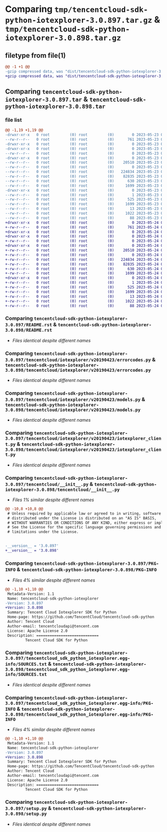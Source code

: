 # Comparing `tmp/tencentcloud-sdk-python-iotexplorer-3.0.897.tar.gz` & `tmp/tencentcloud-sdk-python-iotexplorer-3.0.898.tar.gz`

## filetype from file(1)

```diff
@@ -1 +1 @@
-gzip compressed data, was "dist/tencentcloud-sdk-python-iotexplorer-3.0.897.tar", last modified: Tue May 23 02:25:01 2023, max compression
+gzip compressed data, was "dist/tencentcloud-sdk-python-iotexplorer-3.0.898.tar", last modified: Wed May 24 01:59:36 2023, max compression
```

## Comparing `tencentcloud-sdk-python-iotexplorer-3.0.897.tar` & `tencentcloud-sdk-python-iotexplorer-3.0.898.tar`

### file list

```diff
@@ -1,19 +1,19 @@
-drwxr-xr-x   0 root         (0) root         (0)        0 2023-05-23 02:25:01.000000 tencentcloud-sdk-python-iotexplorer-3.0.897/
--rw-r--r--   0 root         (0) root         (0)      761 2023-05-23 02:25:01.000000 tencentcloud-sdk-python-iotexplorer-3.0.897/README.rst
-drwxr-xr-x   0 root         (0) root         (0)        0 2023-05-23 02:25:01.000000 tencentcloud-sdk-python-iotexplorer-3.0.897/tencentcloud/
-drwxr-xr-x   0 root         (0) root         (0)        0 2023-05-23 02:25:01.000000 tencentcloud-sdk-python-iotexplorer-3.0.897/tencentcloud/iotexplorer/
--rw-r--r--   0 root         (0) root         (0)        0 2023-05-23 02:25:01.000000 tencentcloud-sdk-python-iotexplorer-3.0.897/tencentcloud/iotexplorer/__init__.py
-drwxr-xr-x   0 root         (0) root         (0)        0 2023-05-23 02:25:01.000000 tencentcloud-sdk-python-iotexplorer-3.0.897/tencentcloud/iotexplorer/v20190423/
--rw-r--r--   0 root         (0) root         (0)    20510 2023-05-23 02:25:01.000000 tencentcloud-sdk-python-iotexplorer-3.0.897/tencentcloud/iotexplorer/v20190423/errorcodes.py
--rw-r--r--   0 root         (0) root         (0)        0 2023-05-23 02:25:01.000000 tencentcloud-sdk-python-iotexplorer-3.0.897/tencentcloud/iotexplorer/v20190423/__init__.py
--rw-r--r--   0 root         (0) root         (0)   224834 2023-05-23 02:25:01.000000 tencentcloud-sdk-python-iotexplorer-3.0.897/tencentcloud/iotexplorer/v20190423/models.py
--rw-r--r--   0 root         (0) root         (0)    82835 2023-05-23 02:25:01.000000 tencentcloud-sdk-python-iotexplorer-3.0.897/tencentcloud/iotexplorer/v20190423/iotexplorer_client.py
--rw-r--r--   0 root         (0) root         (0)      630 2023-05-23 02:25:01.000000 tencentcloud-sdk-python-iotexplorer-3.0.897/tencentcloud/__init__.py
--rw-r--r--   0 root         (0) root         (0)     1699 2023-05-23 02:25:01.000000 tencentcloud-sdk-python-iotexplorer-3.0.897/PKG-INFO
-drwxr-xr-x   0 root         (0) root         (0)        0 2023-05-23 02:25:01.000000 tencentcloud-sdk-python-iotexplorer-3.0.897/tencentcloud_sdk_python_iotexplorer.egg-info/
--rw-r--r--   0 root         (0) root         (0)        1 2023-05-23 02:25:01.000000 tencentcloud-sdk-python-iotexplorer-3.0.897/tencentcloud_sdk_python_iotexplorer.egg-info/dependency_links.txt
--rw-r--r--   0 root         (0) root         (0)      525 2023-05-23 02:25:01.000000 tencentcloud-sdk-python-iotexplorer-3.0.897/tencentcloud_sdk_python_iotexplorer.egg-info/SOURCES.txt
--rw-r--r--   0 root         (0) root         (0)     1699 2023-05-23 02:25:01.000000 tencentcloud-sdk-python-iotexplorer-3.0.897/tencentcloud_sdk_python_iotexplorer.egg-info/PKG-INFO
--rw-r--r--   0 root         (0) root         (0)       13 2023-05-23 02:25:01.000000 tencentcloud-sdk-python-iotexplorer-3.0.897/tencentcloud_sdk_python_iotexplorer.egg-info/top_level.txt
--rw-r--r--   0 root         (0) root         (0)     1022 2023-05-23 02:25:01.000000 tencentcloud-sdk-python-iotexplorer-3.0.897/setup.py
--rw-r--r--   0 root         (0) root         (0)       88 2023-05-23 02:25:01.000000 tencentcloud-sdk-python-iotexplorer-3.0.897/setup.cfg
+drwxr-xr-x   0 root         (0) root         (0)        0 2023-05-24 01:59:36.000000 tencentcloud-sdk-python-iotexplorer-3.0.898/
+-rw-r--r--   0 root         (0) root         (0)      761 2023-05-24 01:59:36.000000 tencentcloud-sdk-python-iotexplorer-3.0.898/README.rst
+drwxr-xr-x   0 root         (0) root         (0)        0 2023-05-24 01:59:36.000000 tencentcloud-sdk-python-iotexplorer-3.0.898/tencentcloud/
+drwxr-xr-x   0 root         (0) root         (0)        0 2023-05-24 01:59:36.000000 tencentcloud-sdk-python-iotexplorer-3.0.898/tencentcloud/iotexplorer/
+-rw-r--r--   0 root         (0) root         (0)        0 2023-05-24 01:59:36.000000 tencentcloud-sdk-python-iotexplorer-3.0.898/tencentcloud/iotexplorer/__init__.py
+drwxr-xr-x   0 root         (0) root         (0)        0 2023-05-24 01:59:36.000000 tencentcloud-sdk-python-iotexplorer-3.0.898/tencentcloud/iotexplorer/v20190423/
+-rw-r--r--   0 root         (0) root         (0)    20510 2023-05-24 01:59:36.000000 tencentcloud-sdk-python-iotexplorer-3.0.898/tencentcloud/iotexplorer/v20190423/errorcodes.py
+-rw-r--r--   0 root         (0) root         (0)        0 2023-05-24 01:59:36.000000 tencentcloud-sdk-python-iotexplorer-3.0.898/tencentcloud/iotexplorer/v20190423/__init__.py
+-rw-r--r--   0 root         (0) root         (0)   224834 2023-05-24 01:59:36.000000 tencentcloud-sdk-python-iotexplorer-3.0.898/tencentcloud/iotexplorer/v20190423/models.py
+-rw-r--r--   0 root         (0) root         (0)    82835 2023-05-24 01:59:36.000000 tencentcloud-sdk-python-iotexplorer-3.0.898/tencentcloud/iotexplorer/v20190423/iotexplorer_client.py
+-rw-r--r--   0 root         (0) root         (0)      630 2023-05-24 01:59:36.000000 tencentcloud-sdk-python-iotexplorer-3.0.898/tencentcloud/__init__.py
+-rw-r--r--   0 root         (0) root         (0)     1699 2023-05-24 01:59:36.000000 tencentcloud-sdk-python-iotexplorer-3.0.898/PKG-INFO
+drwxr-xr-x   0 root         (0) root         (0)        0 2023-05-24 01:59:36.000000 tencentcloud-sdk-python-iotexplorer-3.0.898/tencentcloud_sdk_python_iotexplorer.egg-info/
+-rw-r--r--   0 root         (0) root         (0)        1 2023-05-24 01:59:36.000000 tencentcloud-sdk-python-iotexplorer-3.0.898/tencentcloud_sdk_python_iotexplorer.egg-info/dependency_links.txt
+-rw-r--r--   0 root         (0) root         (0)      525 2023-05-24 01:59:36.000000 tencentcloud-sdk-python-iotexplorer-3.0.898/tencentcloud_sdk_python_iotexplorer.egg-info/SOURCES.txt
+-rw-r--r--   0 root         (0) root         (0)     1699 2023-05-24 01:59:36.000000 tencentcloud-sdk-python-iotexplorer-3.0.898/tencentcloud_sdk_python_iotexplorer.egg-info/PKG-INFO
+-rw-r--r--   0 root         (0) root         (0)       13 2023-05-24 01:59:36.000000 tencentcloud-sdk-python-iotexplorer-3.0.898/tencentcloud_sdk_python_iotexplorer.egg-info/top_level.txt
+-rw-r--r--   0 root         (0) root         (0)     1022 2023-05-24 01:59:36.000000 tencentcloud-sdk-python-iotexplorer-3.0.898/setup.py
+-rw-r--r--   0 root         (0) root         (0)       88 2023-05-24 01:59:36.000000 tencentcloud-sdk-python-iotexplorer-3.0.898/setup.cfg
```

### Comparing `tencentcloud-sdk-python-iotexplorer-3.0.897/README.rst` & `tencentcloud-sdk-python-iotexplorer-3.0.898/README.rst`

 * *Files identical despite different names*

### Comparing `tencentcloud-sdk-python-iotexplorer-3.0.897/tencentcloud/iotexplorer/v20190423/errorcodes.py` & `tencentcloud-sdk-python-iotexplorer-3.0.898/tencentcloud/iotexplorer/v20190423/errorcodes.py`

 * *Files identical despite different names*

### Comparing `tencentcloud-sdk-python-iotexplorer-3.0.897/tencentcloud/iotexplorer/v20190423/models.py` & `tencentcloud-sdk-python-iotexplorer-3.0.898/tencentcloud/iotexplorer/v20190423/models.py`

 * *Files identical despite different names*

### Comparing `tencentcloud-sdk-python-iotexplorer-3.0.897/tencentcloud/iotexplorer/v20190423/iotexplorer_client.py` & `tencentcloud-sdk-python-iotexplorer-3.0.898/tencentcloud/iotexplorer/v20190423/iotexplorer_client.py`

 * *Files identical despite different names*

### Comparing `tencentcloud-sdk-python-iotexplorer-3.0.897/tencentcloud/__init__.py` & `tencentcloud-sdk-python-iotexplorer-3.0.898/tencentcloud/__init__.py`

 * *Files 1% similar despite different names*

```diff
@@ -10,8 +10,8 @@
 # Unless required by applicable law or agreed to in writing, software
 # distributed under the License is distributed on an "AS IS" BASIS,
 # WITHOUT WARRANTIES OR CONDITIONS OF ANY KIND, either express or implied.
 # See the License for the specific language governing permissions and
 # limitations under the License.
 
 
-__version__ = '3.0.897'
+__version__ = '3.0.898'
```

### Comparing `tencentcloud-sdk-python-iotexplorer-3.0.897/PKG-INFO` & `tencentcloud-sdk-python-iotexplorer-3.0.898/PKG-INFO`

 * *Files 4% similar despite different names*

```diff
@@ -1,10 +1,10 @@
 Metadata-Version: 1.1
 Name: tencentcloud-sdk-python-iotexplorer
-Version: 3.0.897
+Version: 3.0.898
 Summary: Tencent Cloud Iotexplorer SDK for Python
 Home-page: https://github.com/TencentCloud/tencentcloud-sdk-python
 Author: Tencent Cloud
 Author-email: tencentcloudapi@tencent.com
 License: Apache License 2.0
 Description: ============================
         Tencent Cloud SDK for Python
```

### Comparing `tencentcloud-sdk-python-iotexplorer-3.0.897/tencentcloud_sdk_python_iotexplorer.egg-info/SOURCES.txt` & `tencentcloud-sdk-python-iotexplorer-3.0.898/tencentcloud_sdk_python_iotexplorer.egg-info/SOURCES.txt`

 * *Files identical despite different names*

### Comparing `tencentcloud-sdk-python-iotexplorer-3.0.897/tencentcloud_sdk_python_iotexplorer.egg-info/PKG-INFO` & `tencentcloud-sdk-python-iotexplorer-3.0.898/tencentcloud_sdk_python_iotexplorer.egg-info/PKG-INFO`

 * *Files 4% similar despite different names*

```diff
@@ -1,10 +1,10 @@
 Metadata-Version: 1.1
 Name: tencentcloud-sdk-python-iotexplorer
-Version: 3.0.897
+Version: 3.0.898
 Summary: Tencent Cloud Iotexplorer SDK for Python
 Home-page: https://github.com/TencentCloud/tencentcloud-sdk-python
 Author: Tencent Cloud
 Author-email: tencentcloudapi@tencent.com
 License: Apache License 2.0
 Description: ============================
         Tencent Cloud SDK for Python
```

### Comparing `tencentcloud-sdk-python-iotexplorer-3.0.897/setup.py` & `tencentcloud-sdk-python-iotexplorer-3.0.898/setup.py`

 * *Files identical despite different names*

